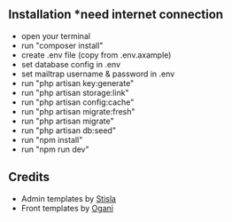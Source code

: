 ## Installation *need internet connection
- open your terminal
- run "composer install" 
- create .env file (copy from .env.axample)
- set database config in .env
- set mailtrap username & password in .env
- run "php artisan key:generate" 
- run "php artisan storage:link" 
- run "php artisan config:cache" 
- run "php artisan migrate:fresh"
- run "php artisan migrate"
- run "php artisan db:seed"
- run "npm install"
- run "npm run dev"

## Credits
- Admin templates by [Stisla](https://github.com/stisla/stisla/)
- Front templates by [Ogani](https://github.com/thedude23/ogani)